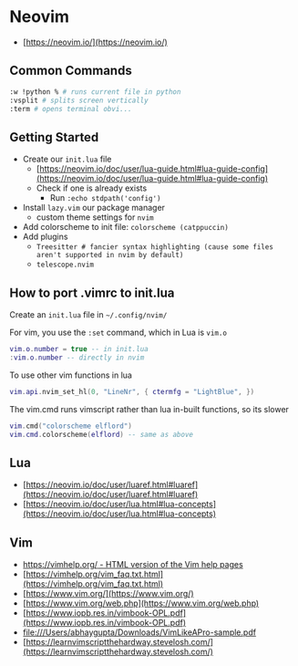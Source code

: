 # Neovim

- [https://neovim.io/](https://neovim.io/)

## Common Commands

```bash
:w !python % # runs current file in python
:vsplit # splits screen vertically
:term # opens terminal obvi...
```

## Getting Started

- Create our `init.lua` file
    - [https://neovim.io/doc/user/lua-guide.html#lua-guide-config](https://neovim.io/doc/user/lua-guide.html#lua-guide-config)
    - Check if one is already exists
        - Run `:echo stdpath('config')`
- Install `lazy.vim` our package manager
    - custom theme settings for `nvim`
- Add colorscheme to init file: `colorscheme (catppuccin)`
- Add plugins
    - `Treesitter # fancier syntax highlighting (cause some files aren't supported in nvim by default)`
    - `telescope.nvim`

## How to port .vimrc to init.lua

Create an `init.lua` file in `~/.config/nvim/`

For vim, you use the `:set` command, which in Lua is `vim.o`

```lua
vim.o.number = true -- in init.lua
:vim.o.number -- directly in nvim
```

To use other vim functions in lua

```lua
vim.api.nvim_set_hl(0, "LineNr", { ctermfg = "LightBlue", })
```


The vim.cmd runs vimscript rather than lua in-built functions, so its slower

```lua
vim.cmd("colorscheme elflord")
vim.cmd.colorscheme(elflord) -- same as above
```




## Lua

- [https://neovim.io/doc/user/luaref.html#luaref](https://neovim.io/doc/user/luaref.html#luaref)
- [https://neovim.io/doc/user/lua.html#lua-concepts](https://neovim.io/doc/user/lua.html#lua-concepts)

## Vim

- [https://vimhelp.org/ - HTML version of the Vim help pages](https://vimhelp.org/)
- [https://vimhelp.org/vim_faq.txt.html](https://vimhelp.org/vim_faq.txt.html)
- [https://www.vim.org/](https://www.vim.org/)
- [https://www.vim.org/web.php](https://www.vim.org/web.php)
- [https://www.iopb.res.in/vimbook-OPL.pdf](https://www.iopb.res.in/vimbook-OPL.pdf)
- [file:///Users/abhaygupta/Downloads/VimLikeAPro-sample.pdf](file:///Users/abhaygupta/Downloads/VimLikeAPro-sample.pdf)
- [https://learnvimscriptthehardway.stevelosh.com/](https://learnvimscriptthehardway.stevelosh.com/)
